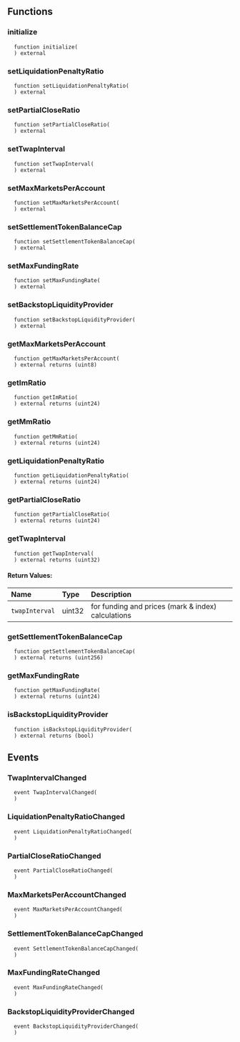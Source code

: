 
## Functions
### initialize
```solidity
  function initialize(
  ) external
```




### setLiquidationPenaltyRatio
```solidity
  function setLiquidationPenaltyRatio(
  ) external
```




### setPartialCloseRatio
```solidity
  function setPartialCloseRatio(
  ) external
```




### setTwapInterval
```solidity
  function setTwapInterval(
  ) external
```




### setMaxMarketsPerAccount
```solidity
  function setMaxMarketsPerAccount(
  ) external
```




### setSettlementTokenBalanceCap
```solidity
  function setSettlementTokenBalanceCap(
  ) external
```




### setMaxFundingRate
```solidity
  function setMaxFundingRate(
  ) external
```




### setBackstopLiquidityProvider
```solidity
  function setBackstopLiquidityProvider(
  ) external
```




### getMaxMarketsPerAccount
```solidity
  function getMaxMarketsPerAccount(
  ) external returns (uint8)
```




### getImRatio
```solidity
  function getImRatio(
  ) external returns (uint24)
```




### getMmRatio
```solidity
  function getMmRatio(
  ) external returns (uint24)
```




### getLiquidationPenaltyRatio
```solidity
  function getLiquidationPenaltyRatio(
  ) external returns (uint24)
```




### getPartialCloseRatio
```solidity
  function getPartialCloseRatio(
  ) external returns (uint24)
```




### getTwapInterval
```solidity
  function getTwapInterval(
  ) external returns (uint32)
```



#### Return Values:
| Name                           | Type          | Description                                                                  |
| :----------------------------- | :------------ | :--------------------------------------------------------------------------- |
|`twapInterval` | uint32 | for funding and prices (mark & index) calculations
### getSettlementTokenBalanceCap
```solidity
  function getSettlementTokenBalanceCap(
  ) external returns (uint256)
```




### getMaxFundingRate
```solidity
  function getMaxFundingRate(
  ) external returns (uint24)
```




### isBackstopLiquidityProvider
```solidity
  function isBackstopLiquidityProvider(
  ) external returns (bool)
```





## Events
### TwapIntervalChanged
```solidity
  event TwapIntervalChanged(
  )
```



### LiquidationPenaltyRatioChanged
```solidity
  event LiquidationPenaltyRatioChanged(
  )
```



### PartialCloseRatioChanged
```solidity
  event PartialCloseRatioChanged(
  )
```



### MaxMarketsPerAccountChanged
```solidity
  event MaxMarketsPerAccountChanged(
  )
```



### SettlementTokenBalanceCapChanged
```solidity
  event SettlementTokenBalanceCapChanged(
  )
```



### MaxFundingRateChanged
```solidity
  event MaxFundingRateChanged(
  )
```



### BackstopLiquidityProviderChanged
```solidity
  event BackstopLiquidityProviderChanged(
  )
```



